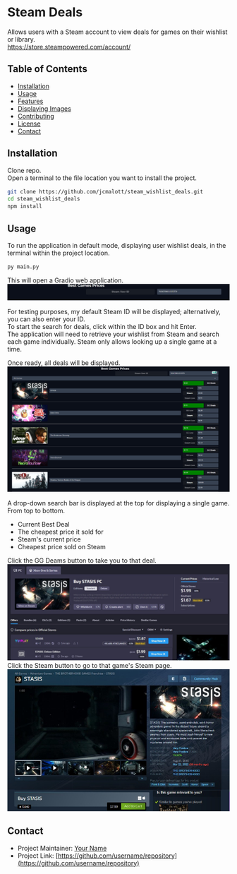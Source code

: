 # Steam Deals

Allows users with a Steam account to view deals for games on their wishlist or library.<br>
https://store.steampowered.com/account/

## Table of Contents
- [Installation](#installation)
- [Usage](#usage)
- [Features](#features)
- [Displaying Images](#displaying-images)
- [Contributing](#contributing)
- [License](#license)
- [Contact](#contact)

## Installation

Clone repo. <br>
Open a terminal to the file location you want to install the project.
```bash
git clone https://github.com/jcmalott/steam_wishlist_deals.git
cd steam_wishlist_deals
npm install
```

## Usage

To run the application in default mode, displaying user wishlist deals, in the terminal within the project location.

```python
py main.py
```

This will open a Gradio web application.
![Main Screen](images/initial-screen.jpg)

For testing purposes, my default Steam ID will be displayed; alternatively, you can also enter your ID. <br>
To start the search for deals, click within the ID box and hit Enter. <br>
The application will need to retrieve your wishlist from Steam and search each game individually. Steam only allows
looking up a single game at a time.

Once ready, all deals will be displayed.
![Deals Screen](images/wishlist-deals.jpg)

A drop-down search bar is displayed at the top for displaying a single game. <br>
From top to bottom.
- Current Best Deal
- The cheapest price it sold for
- Steam's current price
- Cheapest price sold on Steam

Click the GG Deams button to take you to that deal. <br>
![Best Deal](images/gg-deals.jpg)
Click the Steam button to go to that game's Steam page.
![Steam Page](images/steam-page.jpg)

## Contact

- Project Maintainer: [Your Name](mailto:your.email@example.com)
- Project Link: [https://github.com/username/repository](https://github.com/username/repository)
